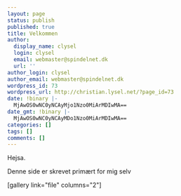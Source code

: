 ```yaml
---
layout: page
status: publish
published: true
title: Velkommen
author:
  display_name: clysel
  login: clysel
  email: webmaster@spindelnet.dk
  url: ''
author_login: clysel
author_email: webmaster@spindelnet.dk
wordpress_id: 73
wordpress_url: http://christian.lysel.net/?page_id=73
date: !binary |-
  MjAwOS0wNC0yNCAyMjo1Nzo0MiArMDIwMA==
date_gmt: !binary |-
  MjAwOS0wNC0yNCAyMDo1Nzo0MiArMDIwMA==
categories: []
tags: []
comments: []
---
```

<p>Hejsa.</p>
<p>Denne side er skrevet prim&aelig;rt for mig selv</p>
<p>[gallery link="file" columns="2"]</p>
